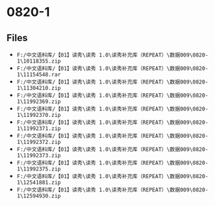 # 0820-1

## Files

- `F:/中文语料库/【01】读秀\读秀 1.0\读秀补充库（REPEAT）\数据009\0820-1\10118355.zip`
- `F:/中文语料库/【01】读秀\读秀 1.0\读秀补充库（REPEAT）\数据009\0820-1\11154548.rar`
- `F:/中文语料库/【01】读秀\读秀 1.0\读秀补充库（REPEAT）\数据009\0820-1\11304210.zip`
- `F:/中文语料库/【01】读秀\读秀 1.0\读秀补充库（REPEAT）\数据009\0820-1\11992369.zip`
- `F:/中文语料库/【01】读秀\读秀 1.0\读秀补充库（REPEAT）\数据009\0820-1\11992370.zip`
- `F:/中文语料库/【01】读秀\读秀 1.0\读秀补充库（REPEAT）\数据009\0820-1\11992371.zip`
- `F:/中文语料库/【01】读秀\读秀 1.0\读秀补充库（REPEAT）\数据009\0820-1\11992372.zip`
- `F:/中文语料库/【01】读秀\读秀 1.0\读秀补充库（REPEAT）\数据009\0820-1\11992373.zip`
- `F:/中文语料库/【01】读秀\读秀 1.0\读秀补充库（REPEAT）\数据009\0820-1\11992375.zip`
- `F:/中文语料库/【01】读秀\读秀 1.0\读秀补充库（REPEAT）\数据009\0820-1\12541881.zip`
- `F:/中文语料库/【01】读秀\读秀 1.0\读秀补充库（REPEAT）\数据009\0820-1\12594930.zip`
